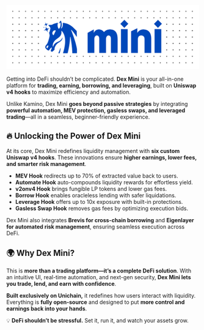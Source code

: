 [![Dex Mini Banner](Dex%20Mini%20Banner.png)
](https://github.com/DexMini/.github/blob/main/profile/Dex%20Mini%20Banner.png​)

Getting into DeFi shouldn’t be complicated. **Dex Mini** is your all-in-one platform for **trading, earning, borrowing, and leveraging**, built on **Uniswap v4 hooks** to maximize efficiency and automation.  

Unlike Kamino, Dex Mini **goes beyond passive strategies** by integrating **powerful automation, MEV protection, gasless swaps, and leveraged trading**—all in a seamless, beginner-friendly experience.  

## 🔥 Unlocking the Power of Dex Mini  

At its core, Dex Mini redefines liquidity management with **six custom Uniswap v4 hooks**. These innovations ensure **higher earnings, lower fees, and smarter risk management**.  

- **MEV Hook** redirects up to 70% of extracted value back to users.  
- **Automate Hook** auto-compounds liquidity rewards for effortless yield.  
- **v2onv4 Hook** brings fungible LP tokens and lower gas fees.  
- **Borrow Hook** enables oracleless lending with safer liquidations.  
- **Leverage Hook** offers up to 10x exposure with built-in protections.  
- **Gasless Swap Hook** removes gas fees by optimizing execution bids.  

Dex Mini also integrates **Brevis for cross-chain borrowing** and **Eigenlayer for automated risk management**, ensuring seamless execution across DeFi.  

## 🌍 Why Dex Mini?  

This is **more than a trading platform—it’s a complete DeFi solution**. With an intuitive UI, real-time automation, and next-gen security, **Dex Mini lets you trade, lend, and earn with confidence**.  

**Built exclusively on Unichain,** it redefines how users interact with liquidity. Everything is **fully open-source** and designed to put **more control and earnings back into your hands**.  

💡 **DeFi shouldn’t be stressful.** Set it, run it, and watch your assets grow.  
